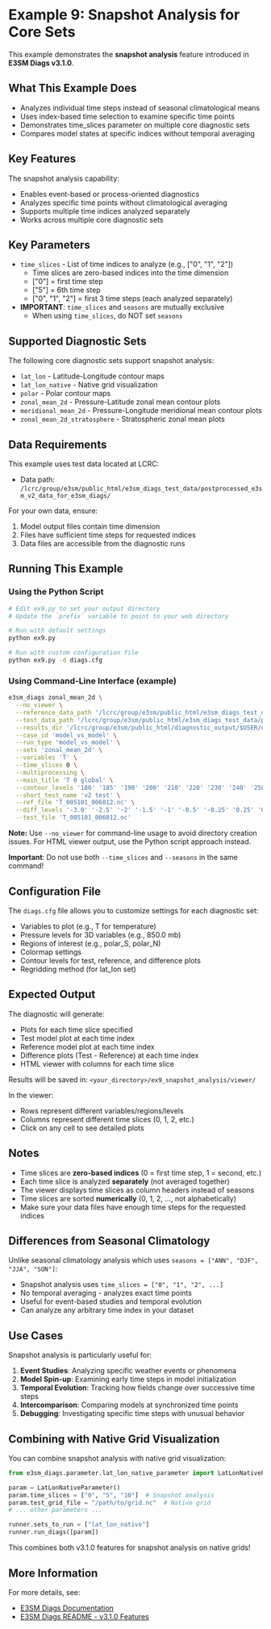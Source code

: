 # Example 9: Snapshot Analysis for Core Sets

This example demonstrates the **snapshot analysis** feature introduced in **E3SM Diags v3.1.0**.

## What This Example Does

- Analyzes individual time steps instead of seasonal climatological means
- Uses index-based time selection to examine specific time points
- Demonstrates time_slices parameter on multiple core diagnostic sets
- Compares model states at specific indices without temporal averaging

## Key Features

The snapshot analysis capability:
- Enables event-based or process-oriented diagnostics
- Analyzes specific time points without climatological averaging
- Supports multiple time indices analyzed separately
- Works across multiple core diagnostic sets

## Key Parameters

- `time_slices` - List of time indices to analyze (e.g., ["0", "1", "2"])
  - Time slices are zero-based indices into the time dimension
  - ["0"] = first time step
  - ["5"] = 6th time step
  - ["0", "1", "2"] = first 3 time steps (each analyzed separately)
- **IMPORTANT**: `time_slices` and `seasons` are mutually exclusive
  - When using `time_slices`, do NOT set `seasons`

## Supported Diagnostic Sets

The following core diagnostic sets support snapshot analysis:
- `lat_lon` - Latitude-Longitude contour maps
- `lat_lon_native` - Native grid visualization
- `polar` - Polar contour maps
- `zonal_mean_2d` - Pressure-Latitude zonal mean contour plots
- `meridional_mean_2d` - Pressure-Longitude meridional mean contour plots
- `zonal_mean_2d_stratosphere` - Stratospheric zonal mean plots

## Data Requirements

This example uses test data located at LCRC:
- Data path: `/lcrc/group/e3sm/public_html/e3sm_diags_test_data/postprocessed_e3sm_v2_data_for_e3sm_diags/`

For your own data, ensure:
1. Model output files contain time dimension
2. Files have sufficient time steps for requested indices
3. Data files are accessible from the diagnostic runs

## Running This Example

### Using the Python Script

```bash
# Edit ex9.py to set your output directory
# Update the `prefix` variable to point to your web directory

# Run with default settings
python ex9.py

# Run with custom configuration file
python ex9.py -d diags.cfg 
```

### Using Command-Line Interface (example)

```bash
e3sm_diags zonal_mean_2d \
  --no_viewer \
  --reference_data_path '/lcrc/group/e3sm/public_html/e3sm_diags_test_data/postprocessed_e3sm_v2_data_for_e3sm_diags/20210528.v2rc3e.piControl.ne30pg2_EC30to60E2r2.chrysalis/time-series/rgr' \
  --test_data_path '/lcrc/group/e3sm/public_html/e3sm_diags_test_data/postprocessed_e3sm_v2_data_for_e3sm_diags/20210528.v2rc3e.piControl.ne30pg2_EC30to60E2r2.chrysalis/time-series/rgr' \
  --results_dir '/lcrc/group/e3sm/public_html/diagnostic_output/$USER/e3sm_diags_examples/ex9_snapshot_analysis' \
  --case_id 'model_vs_model' \
  --run_type 'model_vs_model' \
  --sets 'zonal_mean_2d' \
  --variables 'T' \
  --time_slices 0 \
  --multiprocessing \
  --main_title 'T 0 global' \
  --contour_levels '180' '185' '190' '200' '210' '220' '230' '240' '250' '260' '270' '280' '290' '295' '300' \
  --short_test_name 'v2 test' \
  --ref_file 'T_005101_006012.nc' \
  --diff_levels '-3.0' '-2.5' '-2' '-1.5' '-1' '-0.5' '-0.25' '0.25' '0.5' '1' '1.5' '2' '2.5' '3.0' \
  --test_file 'T_005101_006012.nc'
```

**Note:** Use `--no_viewer` for command-line usage to avoid directory creation issues. For HTML viewer output, use the Python script approach instead.

**Important**: Do not use both `--time_slices` and `--seasons` in the same command!

## Configuration File

The `diags.cfg` file allows you to customize settings for each diagnostic set:
- Variables to plot (e.g., T for temperature)
- Pressure levels for 3D variables (e.g., 850.0 mb)
- Regions of interest (e.g., polar_S, polar_N)
- Colormap settings
- Contour levels for test, reference, and difference plots
- Regridding method (for lat_lon set)

## Expected Output

The diagnostic will generate:
- Plots for each time slice specified
- Test model plot at each time index
- Reference model plot at each time index
- Difference plots (Test - Reference) at each time index
- HTML viewer with columns for each time slice

Results will be saved in: `<your_directory>/ex9_snapshot_analysis/viewer/`

In the viewer:
- Rows represent different variables/regions/levels
- Columns represent different time slices (0, 1, 2, etc.)
- Click on any cell to see detailed plots

## Notes

- Time slices are **zero-based indices** (0 = first time step, 1 = second, etc.)
- Each time slice is analyzed **separately** (not averaged together)
- The viewer displays time slices as column headers instead of seasons
- Time slices are sorted **numerically** (0, 1, 2, ..., not alphabetically)
- Make sure your data files have enough time steps for the requested indices

## Differences from Seasonal Climatology

Unlike seasonal climatology analysis which uses `seasons = ["ANN", "DJF", "JJA", "SON"]`:
- Snapshot analysis uses `time_slices = ["0", "1", "2", ...]`
- No temporal averaging - analyzes exact time points
- Useful for event-based studies and temporal evolution
- Can analyze any arbitrary time index in your dataset

## Use Cases

Snapshot analysis is particularly useful for:
1. **Event Studies**: Analyzing specific weather events or phenomena
2. **Model Spin-up**: Examining early time steps in model initialization
3. **Temporal Evolution**: Tracking how fields change over successive time steps
4. **Intercomparison**: Comparing models at synchronized time points
5. **Debugging**: Investigating specific time steps with unusual behavior

## Combining with Native Grid Visualization

You can combine snapshot analysis with native grid visualization:

```python
from e3sm_diags.parameter.lat_lon_native_parameter import LatLonNativeParameter

param = LatLonNativeParameter()
param.time_slices = ["0", "5", "10"]  # Snapshot analysis
param.test_grid_file = "/path/to/grid.nc"  # Native grid
# ... other parameters ...

runner.sets_to_run = ["lat_lon_native"]
runner.run_diags([param])
```

This combines both v3.1.0 features for snapshot analysis on native grids!

## More Information

For more details, see:
- [E3SM Diags Documentation](https://e3sm-project.github.io/e3sm_diags)
- [E3SM Diags README - v3.1.0 Features](https://github.com/E3SM-Project/e3sm_diags#new-features-in-v310)
